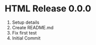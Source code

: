 # HTML Release 0.0.0                    
1. Setup details
2. Create README.md
3. Fix first test
4. Initial Commit
